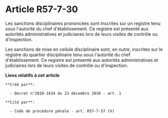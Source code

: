 # Article R57-7-30

Les sanctions disciplinaires prononcées sont inscrites sur un registre tenu sous l'autorité du chef d'établissement. Ce
registre est présenté aux autorités administratives et judiciaires lors de leurs visites de contrôle ou d'inspection. 

Les sanctions de mise en cellule disciplinaire sont, en outre, inscrites sur le registre du quartier disciplinaire tenu sous
l'autorité du chef d'établissement. Ce registre est présenté aux autorités administratives et judiciaires lors de leurs
visites de contrôle ou d'inspection.

**Liens relatifs à cet article**

	**Créé par**:

	  - Décret n°2010-1634 du 23 décembre 2010 - art. 1

	**Cité par**:

	  - Code de procédure pénale - art. R57-7-57 (V)
